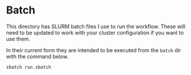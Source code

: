 # Batch

This directory has SLURM batch files I use to run the workflow. These will need to be updated to work with your cluster configuration if you want to use them.

In their current form they are intended to be executed from the `batch` dir with the command below.

```
sbatch run.sbatch
```